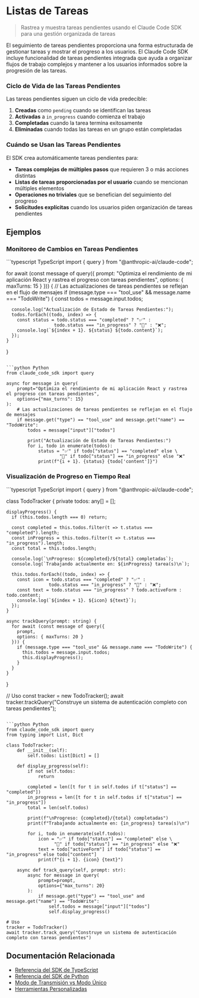 # Listas de Tareas

> Rastrea y muestra tareas pendientes usando el Claude Code SDK para una gestión organizada de tareas

El seguimiento de tareas pendientes proporciona una forma estructurada de gestionar tareas y mostrar el progreso a los usuarios. El Claude Code SDK incluye funcionalidad de tareas pendientes integrada que ayuda a organizar flujos de trabajo complejos y mantener a los usuarios informados sobre la progresión de las tareas.

### Ciclo de Vida de las Tareas Pendientes

Las tareas pendientes siguen un ciclo de vida predecible:

1. **Creadas** como `pending` cuando se identifican las tareas
2. **Activadas** a `in_progress` cuando comienza el trabajo
3. **Completadas** cuando la tarea termina exitosamente
4. **Eliminadas** cuando todas las tareas en un grupo están completadas

### Cuándo se Usan las Tareas Pendientes

El SDK crea automáticamente tareas pendientes para:

* **Tareas complejas de múltiples pasos** que requieren 3 o más acciones distintas
* **Listas de tareas proporcionadas por el usuario** cuando se mencionan múltiples elementos
* **Operaciones no triviales** que se benefician del seguimiento del progreso
* **Solicitudes explícitas** cuando los usuarios piden organización de tareas pendientes

## Ejemplos

### Monitoreo de Cambios en Tareas Pendientes

<CodeGroup>
  ```typescript TypeScript
  import { query } from "@anthropic-ai/claude-code";

  for await (const message of query({
    prompt: "Optimiza el rendimiento de mi aplicación React y rastrea el progreso con tareas pendientes",
    options: { maxTurns: 15 }
  })) {
    // Las actualizaciones de tareas pendientes se reflejan en el flujo de mensajes
    if (message.type === "tool_use" && message.name === "TodoWrite") {
      const todos = message.input.todos;

      console.log("Actualización de Estado de Tareas Pendientes:");
      todos.forEach((todo, index) => {
        const status = todo.status === "completed" ? "✅" :
                      todo.status === "in_progress" ? "🔧" : "❌";
        console.log(`${index + 1}. ${status} ${todo.content}`);
      });
    }
  }
  ```

  ```python Python
  from claude_code_sdk import query

  async for message in query(
      prompt="Optimiza el rendimiento de mi aplicación React y rastrea el progreso con tareas pendientes",
      options={"max_turns": 15}
  ):
      # Las actualizaciones de tareas pendientes se reflejan en el flujo de mensajes
      if message.get("type") == "tool_use" and message.get("name") == "TodoWrite":
          todos = message["input"]["todos"]

          print("Actualización de Estado de Tareas Pendientes:")
          for i, todo in enumerate(todos):
              status = "✅" if todo["status"] == "completed" else \
                      "🔧" if todo["status"] == "in_progress" else "❌"
              print(f"{i + 1}. {status} {todo['content']}")
  ```
</CodeGroup>

### Visualización de Progreso en Tiempo Real

<CodeGroup>
  ```typescript TypeScript
  import { query } from "@anthropic-ai/claude-code";

  class TodoTracker {
    private todos: any[] = [];

    displayProgress() {
      if (this.todos.length === 0) return;

      const completed = this.todos.filter(t => t.status === "completed").length;
      const inProgress = this.todos.filter(t => t.status === "in_progress").length;
      const total = this.todos.length;

      console.log(`\nProgreso: ${completed}/${total} completadas`);
      console.log(`Trabajando actualmente en: ${inProgress} tarea(s)\n`);

      this.todos.forEach((todo, index) => {
        const icon = todo.status === "completed" ? "✅" :
                    todo.status === "in_progress" ? "🔧" : "❌";
        const text = todo.status === "in_progress" ? todo.activeForm : todo.content;
        console.log(`${index + 1}. ${icon} ${text}`);
      });
    }

    async trackQuery(prompt: string) {
      for await (const message of query({
        prompt,
        options: { maxTurns: 20 }
      })) {
        if (message.type === "tool_use" && message.name === "TodoWrite") {
          this.todos = message.input.todos;
          this.displayProgress();
        }
      }
    }
  }

  // Uso
  const tracker = new TodoTracker();
  await tracker.trackQuery("Construye un sistema de autenticación completo con tareas pendientes");
  ```

  ```python Python
  from claude_code_sdk import query
  from typing import List, Dict

  class TodoTracker:
      def __init__(self):
          self.todos: List[Dict] = []

      def display_progress(self):
          if not self.todos:
              return

          completed = len([t for t in self.todos if t["status"] == "completed"])
          in_progress = len([t for t in self.todos if t["status"] == "in_progress"])
          total = len(self.todos)

          print(f"\nProgreso: {completed}/{total} completadas")
          print(f"Trabajando actualmente en: {in_progress} tarea(s)\n")

          for i, todo in enumerate(self.todos):
              icon = "✅" if todo["status"] == "completed" else \
                    "🔧" if todo["status"] == "in_progress" else "❌"
              text = todo["activeForm"] if todo["status"] == "in_progress" else todo["content"]
              print(f"{i + 1}. {icon} {text}")

      async def track_query(self, prompt: str):
          async for message in query(
              prompt=prompt,
              options={"max_turns": 20}
          ):
              if message.get("type") == "tool_use" and message.get("name") == "TodoWrite":
                  self.todos = message["input"]["todos"]
                  self.display_progress()

  # Uso
  tracker = TodoTracker()
  await tracker.track_query("Construye un sistema de autenticación completo con tareas pendientes")
  ```
</CodeGroup>

## Documentación Relacionada

* [Referencia del SDK de TypeScript](/es/docs/claude-code/sdk/sdk-typescript)
* [Referencia del SDK de Python](/es/docs/claude-code/sdk/sdk-python)
* [Modo de Transmisión vs Modo Único](/es/docs/claude-code/sdk/streaming-vs-single-mode)
* [Herramientas Personalizadas](/es/docs/claude-code/sdk/custom-tools)
